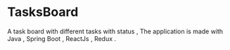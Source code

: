 # TasksBoard
A task board with different tasks with status , The application is made with Java , Spring Boot , ReactJs , Redux . 
